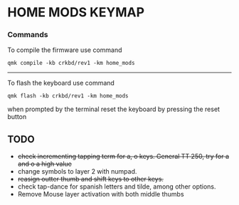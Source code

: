 # HOME MODS KEYMAP

### Commands
To compile the firmware use command  
```
qmk compile -kb crkbd/rev1 -km home_mods
```
  
---

To flash the keyboard use command  
```
qmk flash -kb crkbd/rev1 -km home_mods
```  

when prompted by the terminal reset the keyboard by pressing the reset button


## TODO
* ~~check incrementing tapping term for a, o keys. General TT 250, try for a and o a high value~~
* change symbols to layer 2 with numpad.
* ~~reasign outter thumb and shift keys to other keys.~~
* check tap-dance for spanish letters and tilde, among other options.
* Remove Mouse layer activation with both middle thumbs

